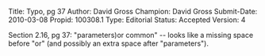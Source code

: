 Title:       Typo, pg 37
Author:      David Gross
Champion:    David Gross
Submit-Date: 2010-03-08
Propid:      100308.1
Type:        Editorial
Status:      Accepted
Version:     4

Section 2.16, pg 37:
"parameters)or common" -- looks like a missing space before "or" (and possibly an 
extra space after "parameters").
